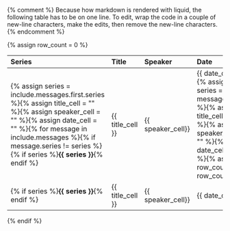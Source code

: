 {% comment %}
Because how markdown is rendered with liquid, the following table has to be
on one line. To edit, wrap the code in a couple of new-line characters, make
the edits, then remove the new-line characters.
{% endcomment %}

{% assign row_count = 0 %}

  Series | Title | Speaker | Date
:--------|:------|:--------|:-----
{% assign series = include.messages.first.series %}{% assign title_cell = "" %}{% assign speaker_cell = "" %}{% assign date_cell = "" %}{% for message in include.messages %}{% if message.series != series %}{% if series %}**{{ series }}**{% endif %} | {{ title_cell }} | {{ speaker_cell}} | {{ date_cell }}{% assign series = message.series %}{% assign title_cell = "" %}{% assign speaker_cell = "" %}{% assign date_cell = "" %}{% assign row_count = row_count | plus: 1 %}{% endif %}{% capture title_cell %}{{ title_cell }}• [{{ message.title }}]({{ message.url | relative_url }})<br>{% endcapture %}{% if message.author %}{% assign speaker_cell = speaker_cell | append: site.data.authors[message.author].name | append: "<br>" %}{% else if %}{% assign speaker_cell = speaker_cell | append: site.data.authors[message.authors.first].name %}{% for author in message.authors offset: 1 %}{% assign speaker_cell = speaker_cell | append: ", " | append: site.data.authors[author].name %}{% endfor %}{% assign speaker_cell = speaker_cell | "<br>" %}{% endif %}{% assign message_date = message.date | date: "%b. %-d, %Y" %}{% assign date_cell = date_cell | append: message_date | append: "<br>" %}{% endfor %}{% if row_count == 0 %}{% if series %}**{{ series }}**{% endif %} | {{ title_cell }} | {{ speaker_cell}} | {{ date_cell }}{% else %}
{% if series %}**{{ series }}**{% endif %} | {{ title_cell }} | {{ speaker_cell}} | {{ date_cell }}
{% endif %}
